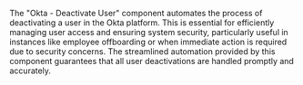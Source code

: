 The "Okta - Deactivate User" component automates the process of deactivating a user in the Okta platform. This is essential for efficiently managing user access and ensuring system security, particularly useful in instances like employee offboarding or when immediate action is required due to security concerns. The streamlined automation provided by this component guarantees that all user deactivations are handled promptly and accurately.
